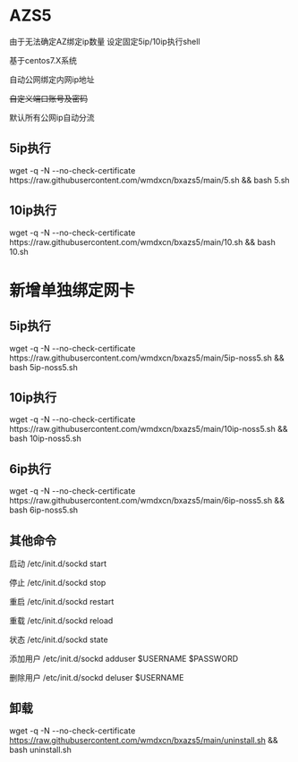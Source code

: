 # AZS5

由于无法确定AZ绑定ip数量 设定固定5ip/10ip执行shell

基于centos7.X系统

自动公网绑定内网ip地址

<del>自定义端口账号及密码</del>

默认所有公网ip自动分流

<h2>5ip执行</h2>
wget -q -N --no-check-certificate https://raw.githubusercontent.com/wmdxcn/bxazs5/main/5.sh && bash 5.sh

<h2>10ip执行</h2>
wget -q -N --no-check-certificate https://raw.githubusercontent.com/wmdxcn/bxazs5/main/10.sh && bash 10.sh

<h1>新增单独绑定网卡</h1>

<h2>5ip执行</h2>
wget -q -N --no-check-certificate https://raw.githubusercontent.com/wmdxcn/bxazs5/main/5ip-noss5.sh && bash 5ip-noss5.sh

<h2>10ip执行</h2>
wget -q -N --no-check-certificate https://raw.githubusercontent.com/wmdxcn/bxazs5/main/10ip-noss5.sh && bash 10ip-noss5.sh

<h2>6ip执行</h2>
wget -q -N --no-check-certificate https://raw.githubusercontent.com/wmdxcn/bxazs5/main/6ip-noss5.sh && bash 6ip-noss5.sh

<h2>其他命令</h2>

启动 /etc/init.d/sockd start

停止 /etc/init.d/sockd stop

重启 /etc/init.d/sockd restart

重载 /etc/init.d/sockd reload

状态 /etc/init.d/sockd state

添加用户 /etc/init.d/sockd adduser $USERNAME $PASSWORD

删除用户 /etc/init.d/sockd deluser $USERNAME

<h2>卸载</h2>

wget -q -N --no-check-certificate https://raw.githubusercontent.com/wmdxcn/bxazs5/main/uninstall.sh && bash uninstall.sh
